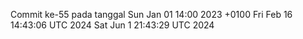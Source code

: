 Commit ke-55 pada tanggal Sun Jan 01 14:00 2023 +0100
Fri Feb 16 14:43:06 UTC 2024
Sat Jun  1 21:43:29 UTC 2024
